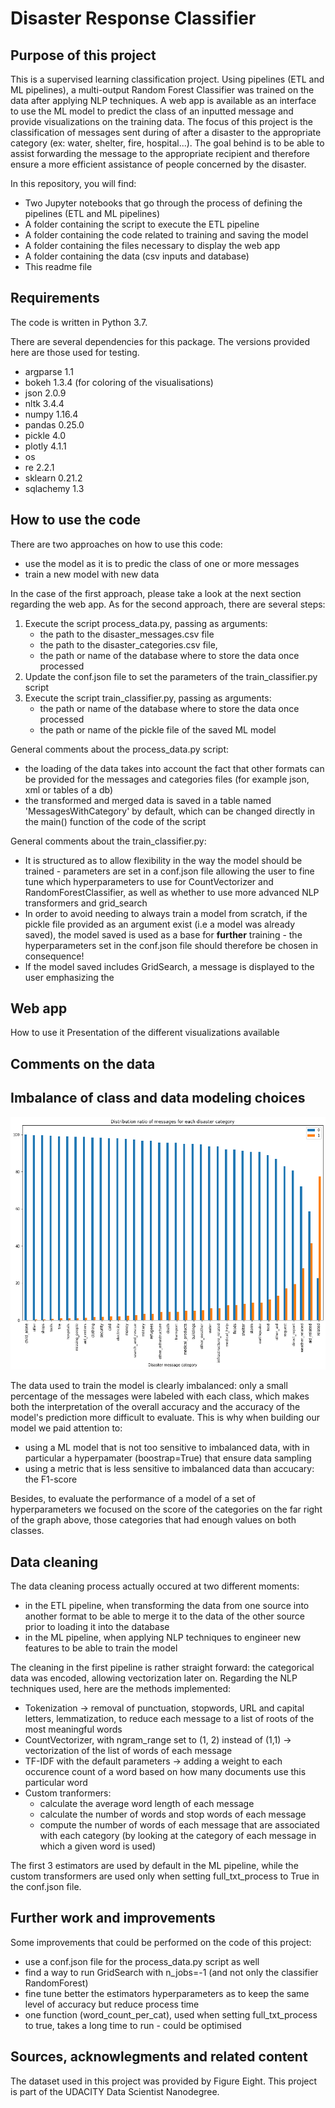 Disaster Response Classifier
==============================

Purpose of this project
-----------------------

This is a supervised learning classification project. 
Using pipelines (ETL and ML pipelines), a multi-output Random Forest Classifier was trained on the data after applying NLP techniques. 
A web app is available as an interface to use the ML model to predict the class of an inputted message and provide visualizations on the training data.
The focus of this project is the classification of messages sent during of after a disaster to the appropriate category (ex: water, shelter, fire, hospital...). The goal behind is to be able to assist forwarding the message to the appropriate recipient and therefore ensure a more efficient assistance of people concerned by the disaster.

In this repository, you will find:

- Two Jupyter notebooks that go through the process of defining the pipelines (ETL and ML pipelines)
- A folder containing the script to execute the ETL pipeline
- A folder containing the code related to training and saving the model
- A folder containing the files necessary to display the web app
- A folder containing the data (csv inputs and database)
- This readme file


Requirements
------------

The code is written in Python 3.7.

There are several dependencies for this package. The versions provided here are those used for testing.

- argparse 1.1
- bokeh 1.3.4 (for coloring of the visualisations)
- json 2.0.9
- nltk 3.4.4
- numpy 1.16.4
- pandas 0.25.0
- pickle 4.0
- plotly 4.1.1
- os 
- re 2.2.1
- sklearn 0.21.2
- sqlachemy 1.3



How to use the code
-------------------

There are two approaches on how to use this code:
- use the model as it is to predic the class of one or more messages
- train a new model with new data

In the case of the first approach, please take a look at the next section regarding the web app.
As for the second approach, there are several steps:
1. Execute the script process_data.py, passing as arguments:
	- the path to the disaster_messages.csv file
	- the path to the disaster_categories.csv file,
	- the path or name of the database where to store the data once processed 
2. Update the conf.json file to set the parameters of the train_classifier.py script
3. Execute the script train_classifier.py, passing as arguments:
	- the path or name of the database where to store the data once processed 
	- the path or name of the pickle file of the saved ML model


General comments about the process_data.py script:
- the loading of the data takes into account the fact that other formats can be provided for the messages and categories files (for example json, xml or tables of a db)
- the transformed and merged data is saved in a table named 'MessagesWithCategory' by default, which can be changed directly in the main() function of the code of the script

General comments about the train_classifier.py:
- It is structured as to allow flexibility in the way the model should be trained - parameters are set in a conf.json file allowing the user to fine tune which hyperparameters to use for CountVectorizer and RandomForestClassifier, as well as whether to use more advanced NLP transformers and grid_search
- In order to avoid needing to always train a model from scratch, if the pickle file provided as an argument exist (i.e a model was already saved), the model saved is used as a base for **further** training - the hyperparameters set in the conf.json file should therefore be chosen in consequence!
- If the model saved includes GridSearch, a message is displayed to the user emphasizing the 


Web app
-------

How to use it
Presentation of the different visualizations available



Comments on the data
---------------------

Imbalance of class and data modeling choices
---------------------------------------------

![alt text](data/img_classes_unbalanced.png "Imbalance of classed")

The data used to train the model is clearly imbalanced: only a small percentage of the messages were labeled with each class, which makes both the interpretation of the overall accuracy and the accuracy of the model's prediction more difficult to evaluate. 
This is why when building our model we paid attention to:
- using a ML model that is not too sensitive to imbalanced data, with in particular a hyperpamater (boostrap=True) that ensure data sampling
- using a metric that is less sensitive to imbalanced data than accucary: the F1-score

Besides, to evaluate the performance of a model of a set of hyperparameters we focused on the score of the categories on the far right of the graph above, those categories that had enough values on both classes. 


Data cleaning
--------------

The data cleaning process actually occured at two different moments:
- in the ETL pipeline, when transforming the data from one source into another format to be able to merge it to the data of the other source prior to loading it into the database
- in the ML pipeline, when applying NLP techniques to engineer new features to be able to train the model

The cleaning in the first pipeline is rather straight forward: the categorical data was encoded, allowing vectorization later on.
Regarding the NLP techniques used, here are the methods implemented:
- Tokenization -> removal of punctuation, stopwords, URL and capital letters, lemmatization, to reduce each message to a list of roots of the most meaningful words
- CountVectorizer, with ngram_range set to (1, 2) instead of (1,1) -> vectorization of the list of words of each message
- TF-IDF with the default parameters -> adding a weight to each occurence count of a word based on how many documents use this particular word
- Custom tranformers:
	- calculate the average word length of each message
	- calculate the number of words and stop words of each message
	- compute the number of words of each message that are associated with each category (by looking at the category of each message in which a given word is used)

The first 3 estimators are used by default in the ML pipeline, while the custom transformers are used only when setting full_txt_process to True in the conf.json file. 


Further work and improvements
-----------------------------

Some improvements that could be performed on the code of this project:

- use a conf.json file for the process_data.py script as well
- find a way to run GridSearch with n_jobs=-1 (and not only the classifier RandomForest)
- fine tune better the estimators hyperparameters as to keep the same level of accuracy but reduce process time
- one function (word_count_per_cat), used when setting full_txt_process to true, takes a long time to run - could be optimised


Sources, acknowlegments and related content
-------------------------------------------

The dataset used in this project was provided by Figure Eight.
This project is part of the UDACITY Data Scientist Nanodegree.

